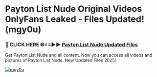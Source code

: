 # Payton List Nude Original Videos 0nlyFans Leaked - Files Updated! (mgy0u)

<h3>🔴 CLICK HERE 🌐==►► <a href="https://tinyurl.com/52m3yx9h" rel="nofollow">Payton List Nude Updated Files</a></h3>

Get Payton List Nude and all content. Now you can access all videos and pictures of Payton List Nude. New Updated Files 2025!

[![mgy0u](https://i.imgur.com/TnHtlc8.gif)](https://tinyurl.com/52m3yx9h)
